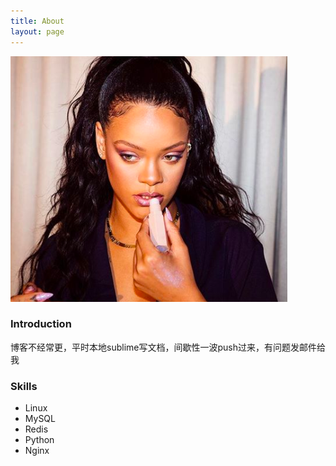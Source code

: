 ```yaml
---
title: About
layout: page
---
```

<!-- ![Profile Image]({{ site.url }}/{{ site.picture }}) -->
<p><img src="/assets/images/profile_about.jpg" alt="Profile About Image"></p>


### Introduction
博客不经常更，平时本地sublime写文档，间歇性一波push过来，有问题发邮件给我



### Skills
- Linux
- MySQL
- Redis
- Python
- Nginx
